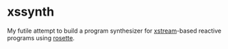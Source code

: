 # xssynth

My futile attempt to build a program synthesizer for [xstream](https://github.com/staltz/xstream)-based reactive programs using [rosette](https://docs.racket-lang.org/rosette-guide/index.html).


